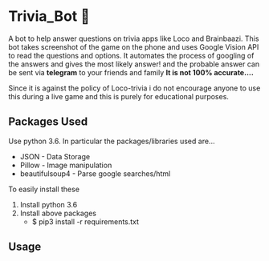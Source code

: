 # Trivia_Bot 🤖
A bot to help answer questions on trivia apps like Loco and Brainbaazi.
This bot takes screenshot of the game on the phone and uses Google Vision API to read the questions and options.
It automates the process of googling of the answers and gives the most likely answer!
and the probable answer can be sent via **telegram** to your friends and family
**It is not 100% accurate....**




Since it is against the policy of Loco-trivia i do not encourage anyone to use this during a live game and this is purely for educational purposes.


## Packages Used

Use python 3.6. In particular the packages/libraries used are...

- JSON - Data Storage
- Pillow - Image manipulation
- beautifulsoup4 - Parse google searches/html


To easily install these
1. Install python 3.6
2. Install above packages
     -  $ pip3 install -r requirements.txt
     
 
 ## Usage
